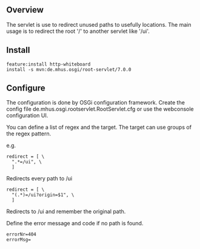 ## Overview

The servlet is use to redirect unused paths to usefully locations. The main usage is to redirect the root '/' to another servlet like '/ui'.

## Install
```
feature:install http-whiteboard
install -s mvn:de.mhus.osgi/root-servlet/7.0.0
```

## Configure

The configuration is done by OSGi configuration framework. Create the config file de.mhus.osgi.rootservlet.RootServlet.cfg or use the webconsole configuration UI.

You can define a list of regex and the target. The target can use groups of the regex pattern.

e.g.

```
redirect = [ \
  ".*=/ui", \
  ]
```

Redirects every path to /ui

```
redirect = [ \
  "(.*)=/ui?origin=$1", \
  ]
```

Redirects to /ui and remember the original path.

Define the error message and code if no path is found.

```
errorNr=404
errorMsg=
```
 
